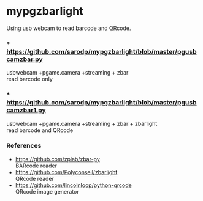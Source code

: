 # mypgzbarlight  
Using usb webcam to read barcode and QRcode.

  
### * https://github.com/sarodp/mypgzbarlight/blob/master/pgusbcamzbar.py  
usbwebcam +pgame.camera +streaming + zbar  
read barcode only  
  
### * https://github.com/sarodp/mypgzbarlight/blob/master/pgusbcamzbar1.py   
usbwebcam +pgame.camera +streaming + zbar + zbarlight  
read barcode and QRcode  
  
  
  
### References  
* https://github.com/zplab/zbar-py  
  BARcode reader  
* https://github.com/Polyconseil/zbarlight  
  QRcode reader  
* https://github.com/lincolnloop/python-qrcode  
  QRcode image generator  

